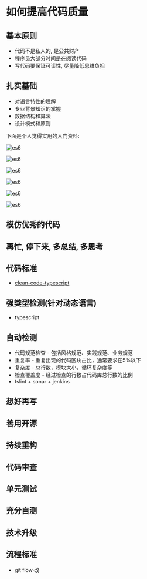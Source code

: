 # 如何提高代码质量

## 基本原则

- 代码不是私人的, 是公共财产
- 程序员大部分时间是在阅读代码
- 写代码要保证可读性, 尽量降低思维负担

## 扎实基础

- 对语言特性的理解
- 专业背景知识的掌握
- 数据结构和算法
- 设计模式和原则

下面是个人觉得实用的入门资料:

![es6](./assets/es6.jpg)

![es6](./assets/nodejs.jpg)

![es6](./assets/clean.jpg)

![es6](./assets/leetcode.jpg)

![es6](./assets/ds.jpg)

![es6](./assets/domain.jpg)

## 模仿优秀的代码

## 再忙, 停下来, 多总结, 多思考

## 代码标准

- [clean-code-typescript](https://github.com/labs42io/clean-code-typescript)

## 强类型检测(针对动态语言)

- typescript

## 自动检测

- 代码规范检查 - 包括风格规范、实践规范、业务规范
- 重复率 - 重复出现的代码区块占比，通常要求在5%以下
- 复杂度 - 总行数，模块大小，循环复杂度等
- 检查覆盖度 - 经过检查的行数占代码库总行数的比例
- tslint + sonar + jenkins

## 想好再写

## 善用开源

## 持续重构

## 代码审查

## 单元测试

## 充分自测

## 技术升级

## 流程标准

- git flow·改
